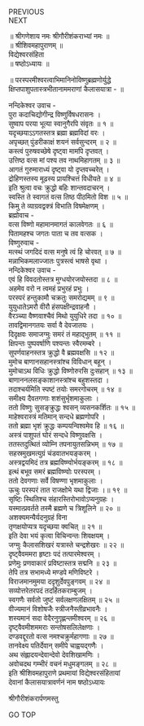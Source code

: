PREVIOUS  
NEXT  
  
॥ श्रीगणेशाय नमः श्रीगौरीशंकराभ्यां नमः ॥  
॥ श्रीशिवमहापुराणम् ॥  
विद्येश्वरसंहिता  
॥ षष्ठोऽध्यायः ॥  
  
॥ परस्परमीश्वरत्वाभिमानिनोविष्णुब्रह्मणोर्युद्धे  
क्षिप्तपाशुपतास्त्रभीतानाममराणां कैलासयात्रा - ॥  
  
  
नन्दिकेश्वर उवाच -  
पुरा कदाचिद्योगीन्द्र विष्णुर्विषधरासनः ।  
सुष्वाप परया भूत्या स्वानुगैरपि संवृतः ॥ १ ॥  
यदृच्छयाऽऽगतस्तत्र ब्रह्मा ब्रह्मविदां वरः ।  
अपृच्छत् पुंडरीकाक्षं शयनं सर्वसुन्दरम् ॥ २ ॥  
कस्त्वं पुरुषवच्छेषे दृष्ट्वा मामपि दृप्तवत् ।  
उत्तिष्ठ वत्स मां पश्य तव नाथमिहागतम् ॥ ३ ॥  
आगतं गुरुमाराध्यं दृष्ट्वा यो दृप्तवच्चरेत् ।  
द्रोहिणस्तस्य मूढस्य प्रायश्चित्तं विधीयते ॥ ४ ॥  
इति श्रुत्वा वचः क्रुद्धो बहिः शान्तवदाचरन् ।  
स्वस्ति ते स्वागतं वत्स तिष्ठ पीठमितो विश ॥ ५ ॥  
किमु ते व्याग्रवद्वक्त्रं विभाति विषमेक्षणम् ।  
ब्रह्मोवाच -  
वत्स विष्णो महामानमागतं कालवेगतः ॥ ६ ॥  
पितामहश्च जगतः पाता च तव वत्सक ।  
विष्णुरुवाच -  
मत्स्थं जगदिदं वत्स मनुषे त्वं हि चोरवत् ॥ ७ ॥  
मन्नाभिकमलाज्जातः पुत्रस्त्वं भाषसे वृथा ।  
नन्दिकेश्वर उवाच -  
एवं हि विवदतोस्तत्र मुग्धयोरजयोस्तदा ॥ ८ ॥  
अहमेव वरो न त्वमहं प्रभुरहं प्रभुः ।  
परस्परं हन्तुकामौ चक्रतुः समरोद्यमम् ॥ ९ ॥  
युयुधातेऽमरौ वीरौ हंसपक्षीन्द्रवाहनौ ।  
वैरञ्च्या वैष्णवाश्चैवं मिथो युयुधिरे तदा ॥ १० ॥  
तावद्विमानगतयः सर्वा वै देवजातयः ।  
दिदृक्षवः समाजग्मुः समरं तं महाद्‌भुतम् ॥ ११ ॥  
क्षिपन्तः पुष्पवर्षाणि पश्यन्तः स्वैरमम्बरे ।  
सुपर्णवाहनस्तत्र क्रुद्धो वै ब्रह्मवक्षसि ॥ १२ ॥  
मुमोच बाणानसहानस्त्रांश्च विविधान् बहून् ।  
मुमोचाऽथ विधिः क्रुद्धो विष्णोरुरसि दुःसहान् ॥ १३ ॥  
बाणाननलसङ्‌काशानस्त्रांश्च बहुशस्तदा ।  
तदाश्चर्यमिति स्पष्टं तयोः समरगोचरम् ॥ १४ ॥  
समीक्ष्य दैवतगणाः शशंसुर्भृशमाकुलाः ।  
ततो विष्णुः सुसङ्‌क्रुद्धः श्वसन् व्यसनकर्शितः ॥ १५ ॥  
माहेश्वरास्त्रं मतिमान् सन्दधे ब्रह्मणोपरि ।  
ततो ब्रह्मा भृशं क्रुद्धः कम्पयन्विश्वमेव हि ॥ १६ ॥  
अस्त्रं पाशुपतं घोरं सन्दधे विष्णुवक्षसि ।  
ततस्तदुत्थितं व्योम्नि तपनायुतसन्निभम् ॥ १७ ॥  
सहस्रमुखमत्युग्रं चंडवातभयङ्‌करम् ।  
अस्त्रद्वयमिदं तत्र ब्रह्मविष्ण्वोर्भयङ्‌करम् ॥ १८ ॥  
इत्थं बभूव समरं ब्रह्मविष्ण्वोः परस्परम् ।  
ततो देवगणाः सर्वे विषण्णा भृशमाकुलाः ।  
ऊचुः परस्परं तात राजक्षोभे यथा द्विजाः ।॥ १९ ॥  
सृष्टिः स्थितिश्च संहारस्तिरोभावोऽप्यनुग्रहः ।  
यस्मात्प्रवर्तते तस्मै ब्रह्मणे च त्रिशूलिने ॥ २० ॥  
अशक्यमन्यैर्यदनुग्रहं विना  
तृणक्षयोप्यत्र यदृच्छया क्वचित् ॥ २१ ॥  
इति देवा भयं कृत्वा विचिन्वन्तः शिवक्षयम् ।  
जग्मुः कैलासशिखरं यत्रास्ते चन्द्रशेखरः ॥ २२ ॥  
दृष्ट्वैवममरा हृष्टाः पदं तत्पारमेश्वरम् ।  
प्रणेमुः प्रणवाकारं प्रविष्टास्तत्र सद्मनि ॥ २३ ॥  
तेपि तत्र सभामध्ये मण्डपे मणिविष्टरे ।  
विराजमानमुमया ददृशुर्देवपुङ्‌गवम् ॥ २४ ॥  
सव्योत्तरेतरपदं तदर्हितकराम्बुजम् ।  
स्वगणैः सर्वतो जुष्टं सर्वलक्षणलक्षितम् ॥ २५ ॥  
वीज्यमानं विशोषजैः स्त्रीजनैस्तीव्रभावनैः ।  
शस्यमानं सदा वेदैरनुगृह्णन्तमीश्वरम् ॥ २६ ॥  
दृष्ट्वैवमीशममराः सन्तोषसलिलेक्षणाः ।  
दण्डवद्दूरतो वत्स नमश्चक्रुर्महागणाः ॥ २७ ॥  
तानवेक्ष्य पतिर्देवान् समीपे चाह्वयद्‌गणैः ।  
अथ संह्लादयन्देवान्देवो देवशिखामणिः ।  
अवोचदथ गम्भीरं वचनं मधुमङ्‌गलम् ॥ २८ ॥  
इति श्रीशिवमहापुराणे प्रथमायां विद्येश्वरसंहितायां  
देवानां कैलासयात्रावर्णनं नाम षष्ठोऽध्यायः  
  
  
श्रीगौरीशंकरार्पणमस्तु  
  
GO TOP
